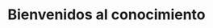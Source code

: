 ---
title: "Bienvenidos al conocimiento"
metaTitle: "Curso de Arquitectura y Desarrollo Web"
metaDescription: "Universidad de valparaiso"
---